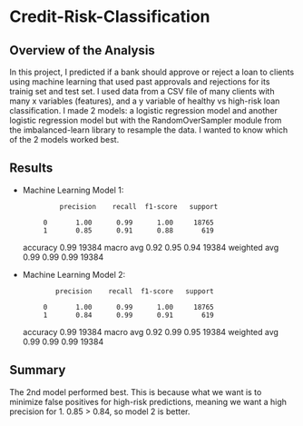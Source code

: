 # Credit-Risk-Classification

## Overview of the Analysis

In this project, I predicted if a bank should approve or reject a loan to clients using machine learning that used past approvals and rejections for its trainig set and test set. I used data from a CSV file of many clients with many x variables (features), and a y variable of healthy vs high-risk loan classification. I made 2 models: a logistic regression model and another logistic regression model but with the RandomOverSampler module from the imbalanced-learn library to resample the data. I wanted to know which of the 2 models worked best.


## Results

* Machine Learning Model 1:

               precision    recall  f1-score   support

           0       1.00      0.99      1.00     18765
           1       0.85      0.91      0.88       619

    accuracy                           0.99     19384
   macro avg       0.92      0.95      0.94     19384
weighted avg       0.99      0.99      0.99     19384



* Machine Learning Model 2:

              precision    recall  f1-score   support

           0       1.00      0.99      1.00     18765
           1       0.84      0.99      0.91       619

    accuracy                           0.99     19384
   macro avg       0.92      0.99      0.95     19384
weighted avg       0.99      0.99      0.99     19384  

## Summary

The 2nd model performed best. This is because what we want is to minimize false positives for high-risk predictions, meaning we want a high precision for 1. 0.85 > 0.84, so model 2 is better. 
